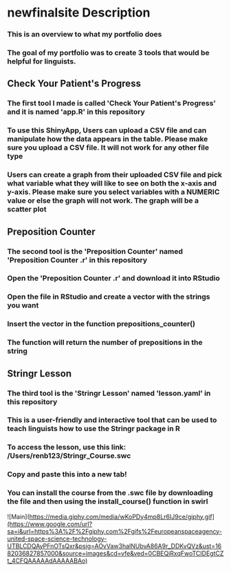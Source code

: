 # newfinalsite Description

### This is an overview to what my portfolio does 

### The goal of my portfolio was to create 3 tools that would be helpful for linguists. 

## Check Your Patient's Progress
### The first tool I made is called 'Check Your Patient's Progress' and it is named 'app.R' in this repository 
### To use this ShinyApp, Users can upload a CSV file and can manipulate how the data appears in the table. Please make sure you upload a CSV file. It will not work for any other file type
### Users can create a graph from their uploaded CSV file and pick what variable what they will like to see on both the x-axis and y-axis. Please make sure you select variables with a NUMERIC value or else the graph will not work. The graph will be a scatter plot

## Preposition Counter
### The second tool is the 'Preposition Counter' named 'Preposition Counter .r' in this repository
### Open the 'Preposition Counter .r' and download it into RStudio
### Open the file in RStudio and create a vector with the strings you want
### Insert the vector in the function prepositions_counter()
### The function will return the number of prepositions in the string

## Stringr Lesson
### The third tool is the 'Stringr Lesson' named 'lesson.yaml' in this repository 
### This is a user-friendly and interactive tool that can be used to teach linguists how to use the Stringr package in R
### To access the lesson, use this link: /Users/renb123/Stringr_Course.swc
### Copy and paste this into a new tab!
### You can install the course from the .swc file by downloading the file and then using the install_course() function in swirl

![Main](https://media.giphy.com/media/wKoPDy4mp8Lr6IJ9ce/giphy.gif](https://www.google.com/url?sa=i&url=https%3A%2F%2Fgiphy.com%2Fgifs%2Feuropeanspaceagency-united-space-science-technology-UTBLCDQAyPFnOTsQxr&psig=AOvVaw3halNUbvA86A9r_DDKvQVz&ust=1682036827857000&source=images&cd=vfe&ved=0CBEQjRxqFwoTCIDEgtCZt_4CFQAAAAAdAAAAABAo)
